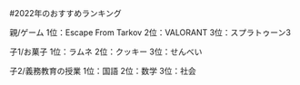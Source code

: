 #2022年のおすすめランキング

親/ゲーム
1位：Escape From Tarkov
2位：VALORANT
3位：スプラトゥーン3

子1/お菓子
1位：ラムネ
2位：クッキー
3位：せんべい

子2/義務教育の授業
1位：国語
2位：数学
3位：社会
